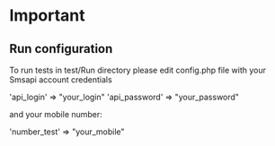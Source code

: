 Important
=========

Run configuration
-----------------

To run tests in test/Run directory please edit config.php file with your Smsapi account credentials

'api_login' => "your_login"
'api_password' => "your_password"

and your mobile number:

'number_test' => "your_mobile"
